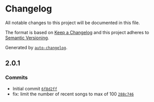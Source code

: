 # Changelog

All notable changes to this project will be documented in this file.

The format is based on [Keep a Changelog](https://keepachangelog.com/en/1.0.0/)
and this project adheres to [Semantic Versioning](https://semver.org/spec/v2.0.0.html).

Generated by [`auto-changelog`](https://github.com/CookPete/auto-changelog).

## 2.0.1

### Commits

- Initial commit [`6f8d2ff`](https://github.com/UtahGooner/progulus-request-history/commit/6f8d2ff2b10016ff9c7c6800ab81bbf88985ee64)
- fix: limit the number of recent songs to max of 100 [`288c746`](https://github.com/UtahGooner/progulus-request-history/commit/288c74638ddb03c0a9ada2db2317760388d09d84)

